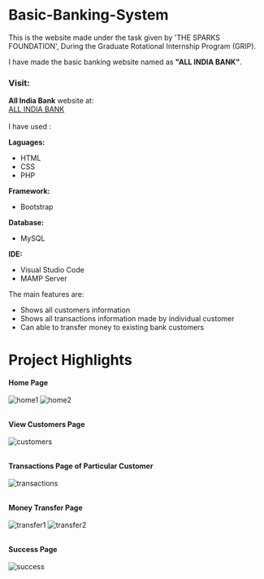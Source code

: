 # Basic-Banking-System
This is the website made under the task given by 'THE SPARKS FOUNDATION', During the Graduate Rotational Internship Program (GRIP).<br>

I have made the basic banking website named as <b>"ALL INDIA BANK"</b>.<br>

<h3>Visit:</h3>

<b>All India Bank</b> website at:<br>
<a href="https://yogeshwadekars.000webhostapp.com/Basic-Banking-System/index.php">ALL INDIA BANK</a>
<br><br>
I have used :<br>

<b>Laguages:</b>
<ul>
  <li>HTML</li>
  <li>CSS</li>
  <li>PHP</li>
</ul></b>

<b>Framework:</b>
<ul>
  <li>Bootstrap</li>
</ul></b>

<b>Database:</b>
<ul>
  <li>MySQL</li>
</ul></b>

<b>IDE:</b>
<ul>
  <li>Visual Studio Code</li>
  <li>MAMP Server</li>
</ul></b>

The main features are:
<ul>
  <li>Shows all customers information</li>
  <li>Shows all transactions information made by individual customer</li>
  <li>Can able to transfer money to existing bank customers</li>
</ul>


# Project Highlights

<b>Home Page</b><br><br>
![home1](https://user-images.githubusercontent.com/68465507/128823662-cc555f8f-d12e-4861-a122-e7b127ecb952.jpg)
![home2](https://user-images.githubusercontent.com/68465507/128823749-f17119ac-9972-4c01-9dad-dda3760c471b.jpg)
<br><br>

<b>View Customers Page</b><br><br>
![customers](https://user-images.githubusercontent.com/68465507/128823928-def8ff43-0584-43bb-ba15-212570edcb25.jpg)
<br><br>

<b>Transactions Page of Particular Customer</b><br><br>
![transactions](https://user-images.githubusercontent.com/68465507/128824165-e17a9467-5c37-4e82-a41b-a168817179ac.jpg)
<br><br>


<b>Money Transfer Page</b><br><br>
![transfer1](https://user-images.githubusercontent.com/68465507/128824189-e2859243-c647-460f-8158-83a0c4537f28.jpg)
![transfer2](https://user-images.githubusercontent.com/68465507/128824203-f73bd9d1-9e6b-4dff-9164-b144eae79624.jpg)
<br><br>


<b>Success Page</b><br><br>
![success](https://user-images.githubusercontent.com/68465507/128824226-829ae106-229f-4d2e-9020-e211beadd818.jpg)
<br><br>
